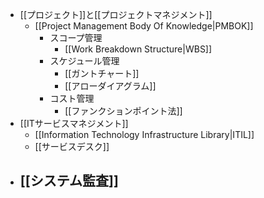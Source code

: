 - [[プロジェクト]]と[[プロジェクトマネジメント]]
	- [[Project Management Body Of Knowledge|PMBOK]]
		- スコープ管理
			- [[Work Breakdown Structure|WBS]]
		- スケジュール管理
			- [[ガントチャート]]
			- [[アローダイアグラム]]
		- コスト管理
			- [[ファンクションポイント法]]
- [[ITサービスマネジメント]]
	- [[Information Technology Infrastructure Library|ITIL]]
	- [[サービスデスク]]
- [[システム監査]]
	- 